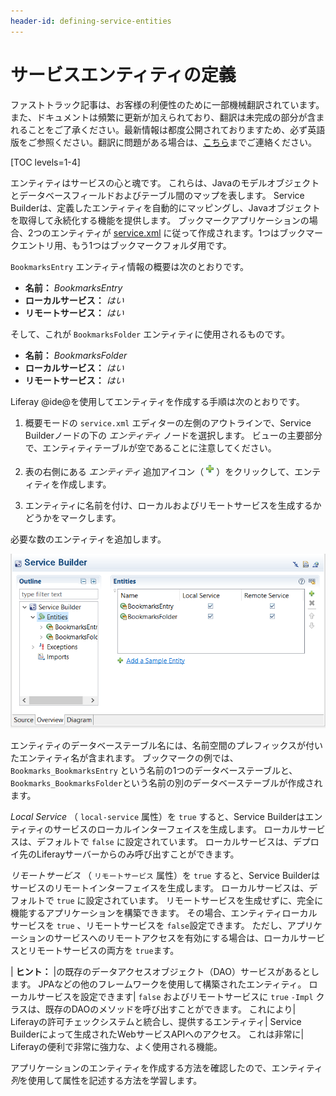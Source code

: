 ```yaml
---
header-id: defining-service-entities
---
```


# サービスエンティティの定義

<p class="alert alert-info"><span class="wysiwyg-color-blue120">ファストトラック記事は、お客様の利便性のために一部機械翻訳されています。また、ドキュメントは頻繁に更新が加えられており、翻訳は未完成の部分が含まれることをご了承ください。最新情報は都度公開されておりますため、必ず英語版をご参照ください。翻訳に問題がある場合は、<a href="mailto:support-content-jp@liferay.com">こちら</a>までご連絡ください。</span></p>

[TOC levels=1-4]

エンティティはサービスの心と魂です。 これらは、Javaのモデルオブジェクトとデータベースフィールドおよびテーブル間のマップを表します。 Service Builderは、定義したエンティティを自動的にマッピングし、Javaオブジェクトを取得して永続化する機能を提供します。 ブックマークアプリケーションの場合、2つのエンティティが [service.xml](https://github.com/liferay/liferay-portal/blob/master/modules/apps/bookmarks/bookmarks-service/service.xml) に従って作成されます。1つはブックマークエントリ用、もう1つはブックマークフォルダ用です。

`BookmarksEntry` エンティティ情報の概要は次のとおりです。

  - **名前：** *BookmarksEntry*
  - **ローカルサービス：** *はい*
  - **リモートサービス：** *はい*

そして、これが `BookmarksFolder` エンティティに使用されるものです。

  - **名前：** *BookmarksFolder*
  - **ローカルサービス：** *はい*
  - **リモートサービス：** *はい*

Liferay @ide@を使用してエンティティを作成する手順は次のとおりです。

1.  概要モードの `service.xml` エディターの左側のアウトラインで、Service Builderノードの下の *エンティティ* ノードを選択します。 ビューの主要部分で、エンティティテーブルが空であることに注意してください。

2.  表の右側にある *エンティティ* 追加アイコン（![Add](../../../../images/icon-add-ide.png)）をクリックして、エンティティを作成します。

3.  エンティティに名前を付け、ローカルおよびリモートサービスを生成するかどうかをマークします。

必要な数のエンティティを追加します。

![図1：Liferay @ide@の* Overview *モードを使用すると、 <code>service.xml</code> ファイルにサービスエンティティを簡単に追加できます。](../../../../images/service-add-entity.png)

エンティティのデータベーステーブル名には、名前空間のプレフィックスが付いたエンティティ名が含まれます。 ブックマークの例では、 `Bookmarks_BookmarksEntry` という名前の1つのデータベーステーブルと、 `Bookmarks_BookmarksFolder`という名前の別のデータベーステーブルが作成されます。

*Local Service* （ `local-service` 属性）を `true` すると、Service Builderはエンティティのサービスのローカルインターフェイスを生成します。 ローカルサービスは、デフォルトで `false` に設定されています。 ローカルサービスは、デプロイ先のLiferayサーバーからのみ呼び出すことができます。

*リモートサービス* （ `リモートサービス` 属性）を `true` すると、Service Builderはサービスのリモートインターフェイスを生成します。 ローカルサービスは、デフォルトで `true` に設定されています。 リモートサービスを生成せずに、完全に機能するアプリケーションを構築できます。 その場合、エンティティローカルサービスを `true` 、リモートサービスを `false`設定できます。 ただし、アプリケーションのサービスへのリモートアクセスを有効にする場合は、ローカルサービスとリモートサービスの両方を `true`ます。

| **ヒント：** |の既存のデータアクセスオブジェクト（DAO）サービスがあるとします。 JPAなどの他のフレームワークを使用して構築されたエンティティ。 ローカルサービスを設定できます| `false` およびリモートサービスに `true` `-Impl` クラスは、既存のDAOのメソッドを呼び出すことができます。 これにより| Liferayの許可チェックシステムと統合し、提供するエンティティ| Service Builderによって生成されたWebサービスAPIへのアクセス。 これは非常に| Liferayの便利で非常に強力な、よく使用される機能。

アプリケーションのエンティティを作成する方法を確認したので、エンティティ *列*を使用して属性を記述する方法を学習します。
